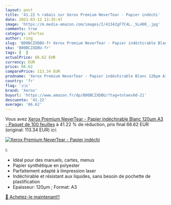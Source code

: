 ```yaml
---
layout: post
title: '41.22 % rabais sur Xerox Premium NeverTear - Papier indéchi'
date: 2021-03-12 13:35:47
image: 'https://m.media-amazon.com/images/I/41342gF7C4L._SL400_.jpg'
comments: true
category: ofertas
author: ring
slug: 'B00BCZXDBU-fr Xerox Premium NeverTear - Papier indéchirable Blanc 120µm...'
sku: 'B00BCZXDBU-fr'
tags: [  ]
actualPrice: 66.62 EUR
currency: EUR
price: 66.62
comparePrice: 113.34 EUR
prodname: 'Xerox Premium NeverTear - Papier indéchirable Blanc 120µm A3 - Paquet de 100 feuilles'
country: 'fr'
flag: '🇫🇷'
brand: 'Xerox'
buyurl: 'https://www.amazon.fr/dp/B00BCZXDBU/?tag=tolees0d-21'
descuento: '41.22'
average: '66.62'
---
```


Vous avez [Xerox Premium NeverTear - Papier indéchirable Blanc 120µm A3 - Paquet de 100 feuilles](https://www.amazon.fr/dp/B00BCZXDBU/?tag=tolees0d-21)  à  41.22 % de réduction, prix final  66.62 EUR (original: 113.34 EUR) ici:

[![Xerox Premium NeverTear - Papier indéchi](https://m.media-amazon.com/images/I/41342gF7C4L._SL400_.jpg)](https://www.amazon.fr/dp/B00BCZXDBU/?tag=tolees0d-21)

ℹ️:

- Idéal pour des manuels, cartes, menus
- Papier synthétique en polyester
- Parfaitement adapté à limpression laser
- Indéchirable et résistant aux liquides, sans besoin de pochette de plastification
- Epaisseur: 120µm ; Format: A3

[🛒 Achetez-le maintenant!!](https://www.amazon.fr/dp/B00BCZXDBU/?tag=tolees0d-21)
